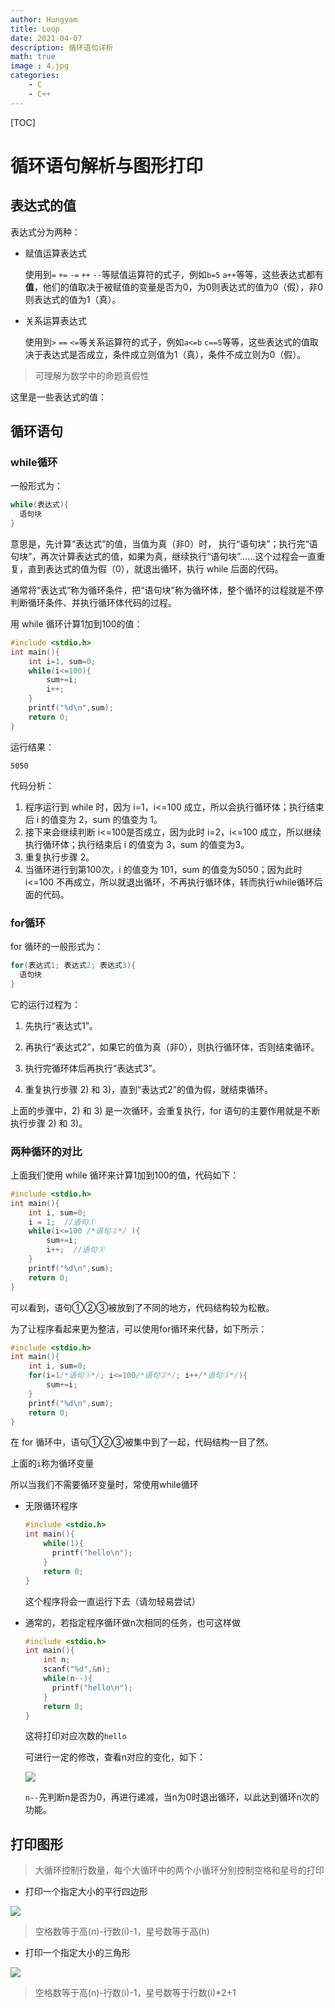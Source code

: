 ```yaml
---
author: Hungyam
title: Loop
date: 2021-04-07
description: 循环语句详析
math: true
image : 4.jpg
categories:
    - C
    - C++
---
```


[TOC]

# 循环语句解析与图形打印

## 表达式的值

表达式分为两种：

- 赋值运算表达式

  使用到`=` `+=` `-=` `++` `--`等赋值运算符的式子，例如`b=5` `a++`等等，这些表达式都有**值**，他们的值取决于被赋值的变量是否为0，为0则表达式的值为0（假），非0则表达式的值为1（真）。

- 关系运算表达式

  使用到`>` `==` `<=`等关系运算符的式子，例如`a<=b` `c==5`等等，这些表达式的值取决于表达式是否成立，条件成立则值为1（真），条件不成立则为0（假）。

> 可理解为数学中的命题真假性

这里是一些表达式的值：



## 循环语句

### while循环

一般形式为：

```c
while(表达式){
  语句块
}
```

意思是，先计算“表达式”的值，当值为真（非0）时， 执行“语句块”；执行完“语句块”，再次计算表达式的值，如果为真，继续执行“语句块”……这个过程会一直重复，直到表达式的值为假（0），就退出循环，执行 while 后面的代码。

通常将“表达式”称为循环条件，把“语句块”称为循环体，整个循环的过程就是不停判断循环条件、并执行循环体代码的过程。

用 while 循环计算1加到100的值：

```c
#include <stdio.h>
int main(){    
    int i=1, sum=0;    
    while(i<=100){        
        sum+=i;        
        i++;    
    }    
    printf("%d\n",sum);    
    return 0;
}
```

运行结果：

```
5050
```

代码分析：

1. 程序运行到 while 时，因为 i=1，i<=100 成立，所以会执行循环体；执行结束后 i 的值变为 2，sum 的值变为 1。
2. 接下来会继续判断 i<=100是否成立，因为此时 i=2，i<=100 成立，所以继续执行循环体；执行结束后 i 的值变为 3，sum 的值变为3。
3. 重复执行步骤 2。
4.  当循环进行到第100次，i 的值变为 101，sum 的值变为5050；因为此时 i<=100 不再成立，所以就退出循环，不再执行循环体，转而执行while循环后面的代码。

### for循环

for 循环的一般形式为：

```c
for(表达式1; 表达式2; 表达式3){
  语句块
}
```

它的运行过程为：
1) 先执行“表达式1”。

2) 再执行“表达式2”，如果它的值为真（非0），则执行循环体，否则结束循环。

3) 执行完循环体后再执行“表达式3”。

4) 重复执行步骤 2) 和 3)，直到“表达式2”的值为假，就结束循环。

上面的步骤中，2) 和 3) 是一次循环，会重复执行，for 语句的主要作用就是不断执行步骤 2) 和 3)。

### 两种循环的对比

上面我们使用 while 循环来计算1加到100的值，代码如下：

```c
#include <stdio.h>
int main(){    
    int i, sum=0;    
    i = 1;  //语句①    
    while(i<=100 /*语句②*/ ){        
        sum+=i;        
        i++;  //语句③    
    }    
    printf("%d\n",sum);    
    return 0;
}
```

可以看到，语句①②③被放到了不同的地方，代码结构较为松散。

为了让程序看起来更为整洁，可以使用for循环来代替，如下所示：

```c
#include <stdio.h>
int main(){    
    int i, sum=0;    
    for(i=1/*语句①*/; i<=100/*语句②*/; i++/*语句③*/){        
        sum+=i;    
    }    
    printf("%d\n",sum);    
    return 0;
}
```

在 for 循环中，语句①②③被集中到了一起，代码结构一目了然。

上面的`i`称为循环变量

所以当我们不需要循环变量时，常使用while循环

- 无限循环程序

  ```c
  #include <stdio.h>
  int main(){
      while(1){
      	printf("hello\n");
      }
      return 0;
  }
  ```

  这个程序将会一直运行下去（请勿轻易尝试）

- 通常的，若指定程序循环做n次相同的任务，也可这样做

  ```c
  #include <stdio.h>
  int main(){
      int n;
      scanf("%d",&n);
      while(n--){
      	printf("hello\n");
      }
      return 0;
  }
  ```

  这将打印对应次数的`hello`

  可进行一定的修改，查看n对应的变化，如下：

  ![](1.png)

  `n--`先判断n是否为0，再进行递减，当n为0时退出循环，以此达到循环n次的功能。

## 打印图形

>  大循环控制行数量，每个大循环中的两个小循环分别控制空格和星号的打印

- 打印一个指定大小的平行四边形

![](2.png)

> 空格数等于高(n)-行数(i)-1，星号数等于高(h)

- 打印一个指定大小的三角形

![](3.png)

> 空格数等于高(n)-行数(i)-1，星号数等于行数(i)*2+1